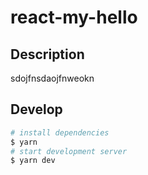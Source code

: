 # react-my-hello

## Description

sdojfnsdaojfnweokn

## Develop

```bash
# install dependencies
$ yarn
# start development server
$ yarn dev
```